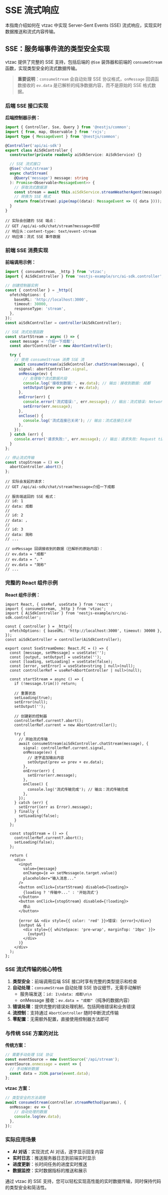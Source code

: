 # SSE 流式响应

本指南介绍如何在 vtzac 中实现 Server-Sent Events (SSE) 流式响应，实现实时数据推送和流式内容传输。

## SSE：服务端事件流的类型安全实现

vtzac 提供了完整的 SSE 支持，包括后端的 `@Sse` 装饰器和前端的 `consumeStream` 函数，实现类型安全的流式数据传输。

> **重要说明**：`consumeStream` 会自动处理 SSE 协议格式，`onMessage` 回调函数接收的 `ev.data` 是已解析的纯净数据内容，而不是原始的 SSE 格式数据。

### 后端 SSE 接口实现

**后端控制器示例：**

```ts
import { Controller, Sse, Query } from '@nestjs/common';
import { from, map, Observable } from 'rxjs';
import type { MessageEvent } from '@nestjs/common';

@Controller('api/ai-sdk')
export class AiSdkController {
  constructor(private readonly aiSdkService: AiSdkService) {}

  // SSE 流式接口
  @Sse('chat/stream')
  async chatStream(
    @Query('message') message: string
  ): Promise<Observable<MessageEvent>> {
    // 获取流式数据源
    const stream = await this.aiSdkService.streamWeatherAgent(message);
    // 转换为 SSE 格式
    return from(stream).pipe(map((data): MessageEvent => ({ data })));
  }
}
```

```
// 实际会创建的 SSE 端点：
// GET /api/ai-sdk/chat/stream?message=你好
// 响应头：content-type: text/event-stream
// 响应体：流式 SSE 事件数据
```

### 前端 SSE 消费实现

**前端调用示例：**

```ts
import { consumeStream, _http } from 'vtzac';
import { AiSdkController } from 'nestjs-example/src/ai-sdk.controller';

// 创建控制器实例
const { controller } = _http({
  ofetchOptions: {
    baseURL: 'http://localhost:3000',
    timeout: 30000,
    responseType: 'stream',
  },
});
const aiSdkController = controller(AiSdkController);

// SSE 流式处理函数
const startStream = async () => {
  const message = '介绍一下成都';
  const abortController = new AbortController();

  try {
    // 使用 consumeStream 消费 SSE 流
    await consumeStream(aiSdkController.chatStream(message), {
      signal: abortController.signal,
      onMessage(ev) {
        // 处理每个流式数据片段
        console.log('接收到数据:', ev.data); // 输出：接收到数据: 成都
        setOutput(prev => prev + ev.data);
      },
      onError(err) {
        console.error('流式错误:', err.message); // 输出：流式错误: Network error
        setError(err.message);
      },
      onClose() {
        console.log('流式连接已关闭'); // 输出：流式连接已关闭
      },
    });
  } catch (err) {
    console.error('请求失败:', err.message); // 输出：请求失败: Request timeout
  }
};

// 停止流式传输
const stopStream = () => {
  abortController.abort();
};
```

```
// 实际会发起的请求：
// GET /api/ai-sdk/chat/stream?message=介绍一下成都

// 服务端返回的 SSE 格式：
// id: 1
// data: 成都
//
// id: 2
// data: ，
//
// id: 3
// data: 简称
// ...

// onMessage 回调接收到的数据（已解析的原始内容）：
// ev.data = "成都"
// ev.data = "，"
// ev.data = "简称"
// ...
```

### 完整的 React 组件示例

**React 组件示例：**

```tsx
import React, { useRef, useState } from 'react';
import { consumeStream, _http } from 'vtzac';
import { AiSdkController } from 'nestjs-example/src/ai-sdk.controller';

const { controller } = _http({
  ofetchOptions: { baseURL: 'http://localhost:3000', timeout: 30000 },
});
const aiSdkController = controller(AiSdkController);

export const SseStreamDemo: React.FC = () => {
  const [message, setMessage] = useState('');
  const [output, setOutput] = useState('');
  const [loading, setLoading] = useState(false);
  const [error, setError] = useState<string | null>(null);
  const controllerRef = useRef<AbortController | null>(null);

  const startStream = async () => {
    if (!message.trim()) return;

    // 重置状态
    setLoading(true);
    setError(null);
    setOutput('');

    // 创建新的控制器
    controllerRef.current?.abort();
    controllerRef.current = new AbortController();

    try {
      // 开始流式传输
      await consumeStream(aiSdkController.chatStream(message), {
        signal: controllerRef.current.signal,
        onMessage(ev) {
          // 逐字追加输出内容
          setOutput(prev => prev + ev.data);
        },
        onError(err) {
          setError(err.message);
        },
        onClose() {
          console.log('流式传输完成'); // 输出：流式传输完成
        },
      });
    } catch (err) {
      setError((err as Error).message);
    } finally {
      setLoading(false);
    }
  };

  const stopStream = () => {
    controllerRef.current?.abort();
    setLoading(false);
  };

  return (
    <div>
      <input
        value={message}
        onChange={e => setMessage(e.target.value)}
        placeholder="输入消息..."
      />
      <button onClick={startStream} disabled={loading}>
        {loading ? '传输中...' : '开始流式'}
      </button>
      <button onClick={stopStream} disabled={!loading}>
        停止
      </button>

      {error && <div style={{ color: 'red' }}>错误: {error}</div>}
      {output && (
        <div style={{ whiteSpace: 'pre-wrap', marginTop: '10px' }}>
          {output}
        </div>
      )}
    </div>
  );
};
```

### SSE 流式传输的核心特性

1. **类型安全**：前端调用后端 SSE 接口时享有完整的类型提示和检查
2. **自动处理**：`consumeStream` 自动处理 SSE 协议细节，无需手动解析
   - 服务端发送：`id: 1\ndata: 成都\n\n`
   - onMessage 接收：`ev.data = "成都"`（纯净的数据内容）
3. **错误处理**：提供完整的错误处理机制，包括网络错误和业务错误
4. **流控制**：支持通过 `AbortController` 随时中断流式传输
5. **零配置**：无需额外配置，直接使用控制器方法即可

### 与传统 SSE 方案的对比

**传统方案：**

```ts
// 需要手动处理 SSE 协议
const eventSource = new EventSource('/api/stream');
eventSource.onmessage = event => {
  // 手动解析数据
  const data = JSON.parse(event.data);
};
```

**vtzac 方案：**

```ts
// 类型安全的方法调用
await consumeStream(controller.streamMethod(params), {
  onMessage: ev => {
    // 自动处理的数据
    console.log(ev.data);
  },
});
```

### 实际应用场景

- **AI 对话**：实现流式 AI 对话，逐字显示回复内容
- **实时日志**：推送服务器日志到前端实时显示
- **进度更新**：长时间任务的进度实时推送
- **数据监控**：实时数据指标的推送和展示

通过 vtzac 的 SSE 支持，您可以轻松实现高性能的实时数据传输，同时保持代码的类型安全和简洁性。
